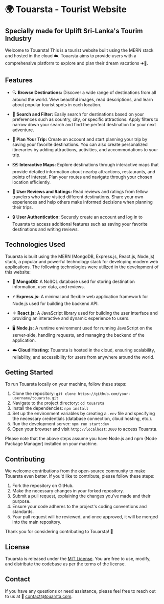 # 🌍 Touarsta - Tourist Website

## Specially made for Uplift Sri-Lanka's Tourim Industry

Welcome to Touarsta! This is a tourist website built using the MERN stack and hosted in the cloud ☁️. Touarsta aims to provide users with a comprehensive platform to explore and plan their dream vacations ✈️🌴.

## Features

- 🔍 **Browse Destinations:** Discover a wide range of destinations from all around the world. View beautiful images, read descriptions, and learn about popular tourist spots in each location.

- 🔎 **Search and Filter:** Easily search for destinations based on your preferences such as country, city, or specific attractions. Apply filters to narrow down your search and find the perfect destination for your next adventure.

- 📅 **Plan Your Trip:** Create an account and start planning your trip by saving your favorite destinations. You can also create personalized itineraries by adding attractions, activities, and accommodations to your trip.

- 🗺️ **Interactive Maps:** Explore destinations through interactive maps that provide detailed information about nearby attractions, restaurants, and points of interest. Plan your routes and navigate through your chosen location efficiently.

- 🌟 **User Reviews and Ratings:** Read reviews and ratings from fellow travelers who have visited different destinations. Share your own experiences and help others make informed decisions when planning their trips.

- 🔒 **User Authentication:** Securely create an account and log in to Touarsta to access additional features such as saving your favorite destinations and writing reviews.

## Technologies Used

Touarsta is built using the MERN (MongoDB, Express.js, React.js, Node.js) stack, a popular and powerful technology stack for developing modern web applications. The following technologies were utilized in the development of this website:

- 💾 **MongoDB:** A NoSQL database used for storing destination information, user data, and reviews.

- ⚡ **Express.js:** A minimal and flexible web application framework for Node.js used for building the backend API.

- ⚛️ **React.js:** A JavaScript library used for building the user interface and providing an interactive and dynamic experience to users.

- 🖥️ **Node.js:** A runtime environment used for running JavaScript on the server-side, handling requests, and managing the backend of the application.

- ☁️ **Cloud Hosting:** Touarsta is hosted in the cloud, ensuring scalability, reliability, and accessibility for users from anywhere around the world.

## Getting Started

To run Touarsta locally on your machine, follow these steps:

1. Clone the repository: `git clone https://github.com/your-username/touarsta.git`
2. Navigate to the project directory: `cd touarsta`
3. Install the dependencies: `npm install`
4. Set up the environment variables by creating a `.env` file and specifying the necessary credentials (database connection, cloud hosting, etc.).
5. Run the development server: `npm run start:dev`
6. Open your browser and visit `http://localhost:3000` to access Touarsta.

Please note that the above steps assume you have Node.js and npm (Node Package Manager) installed on your machine.

## Contributing

We welcome contributions from the open-source community to make Touarsta even better. If you'd like to contribute, please follow these steps:

1. Fork the repository on GitHub.
2. Make the necessary changes in your forked repository.
3. Submit a pull request, explaining the changes you've made and their purpose.
4. Ensure your code adheres to the project's coding conventions and standards.
5. Your pull request will be reviewed, and once approved, it will be merged into the main repository.

Thank you for considering contributing to Touarsta! 🙌

## License

Touarsta is released under the [MIT License](https://opensource.org/licenses/MIT). You are free to use, modify, and distribute the codebase as per the terms of the license.

## Contact

If you have any questions or need assistance, please feel free to reach out to us at 📧 [contact@touarsta.com](mailto:contact@touarsta.com).
